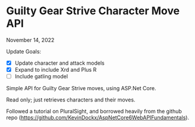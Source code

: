 # Guilty Gear Strive Character Move API

November 14, 2022

Update Goals:
- [x] Update character and attack models
- [x] Expand to include Xrd and Plus R
- [ ] Include gatling model

Simple API for Guilty Gear Strive moves, using ASP.Net Core.

Read only; just retrieves characters and their moves.

Followed a tutorial on PluralSight, and borrowed heavily from the github repo (https://github.com/KevinDockx/AspNetCore6WebAPIFundamentals).
